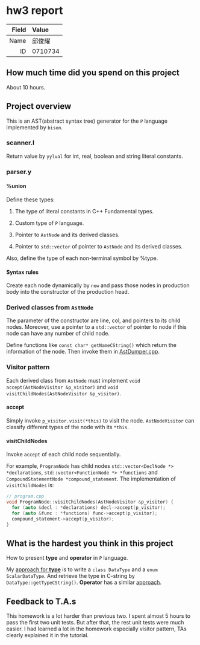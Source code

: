 # hw3 report

| Field | Value   |
| ----: | :------ |
|  Name | 邱俊耀  |
|    ID | 0710734 |

## How much time did you spend on this project

About 10 hours.

## Project overview

This is an AST(abstract syntax tree) generator for the `P` language implemented by `bison`.

### scanner.l

Return value by `yylval` for int, real, boolean and string literal constants.

### parser.y

#### %union

Define these types:

1. The type of literal constants in C++ Fundamental types.

2. Custom type of `P` language.

3. Pointer to `AstNode` and its derived classes.

4. Pointer to `std::vector` of pointer to `AstNode` and its derived classes.

Also, define the type of each non-terminal symbol by %type.

#### Syntax rules

Create each node dynamically by `new` and pass those nodes in production body into the constructor of the production head.

### Derived classes from `AstNode`

The parameter of the constructor are line, col, and pointers to its child nodes. Moreover, use a pointer to a `std::vector` of pointer to node if this node can have any number of child node.

Define functions like `const char* getNameCString()` which return the information of the node. Then invoke them in [AstDumper.cpp](https://github.com/compiler-f21/hw3-david20571015/blob/master/src/lib/AST/AstDumper.cpp).

### Visitor pattern

Each derived class from `AstNode` must implement `void accept(AstNodeVisitor &p_visitor)` and `void visitChildNodes(AstNodeVisitor &p_visitor)`.

#### accept

Simply invoke `p_visitor.visit(*this)` to visit the node. `AstNodeVisitor` can classify different types of the node with its `*this`.

#### visitChildNodes

Invoke `accept` of each child node sequentially.

For example, `ProgramNode` has child nodes `std::vector<DeclNode *> *declarations`, `std::vector<FunctionNode *> *functions` and `CompoundStatementNode *compound_statement`. The implementation of `visitChildNodes` is:

```c++
// program.cpp
void ProgramNode::visitChildNodes(AstNodeVisitor &p_visitor) {
  for (auto &decl : *declarations) decl->accept(p_visitor);
  for (auto &func : *functions) func->accept(p_visitor);
  compound_statement->accept(p_visitor);
}
```

## What is the hardest you think in this project

How to present **type** and **operator** in `P` language.

My [approach for **type**](https://github.com/compiler-f21/hw3-david20571015/blob/master/src/include/AST/AstType.hpp) is to write a `class DataType` and a `enum ScalarDataType`. And retrieve the type in C-string by `DataType::getTypeCString()`. **Operator** has a similar [approach](https://github.com/compiler-f21/hw3-david20571015/blob/master/src/include/AST/expression.hpp).

## Feedback to T.A.s

This homework is a lot harder than previous two. I spent almost 5 hours to pass the first two unit tests. But after that, the rest unit tests were much easier. I had learned a lot in the homework especially visitor pattern, TAs clearly explained it in the tutorial.
